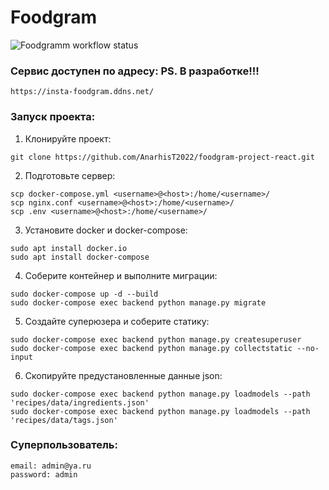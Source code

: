 # Foodgram

![Foodgramm workflow status](https://github.com/AnarhisT2022/foodgram-project-react/actions/workflows/main.yml/badge.svg)

### Сервис доступен по адресу: PS. В разработке!!!
```
https://insta-foodgram.ddns.net/
```
### Запуск проекта:
1. Клонируйте проект:
```
git clone https://github.com/AnarhisT2022/foodgram-project-react.git
```
2. Подготовьте сервер:
```
scp docker-compose.yml <username>@<host>:/home/<username>/
scp nginx.conf <username>@<host>:/home/<username>/
scp .env <username>@<host>:/home/<username>/
```
3. Установите docker и docker-compose:
```
sudo apt install docker.io 
sudo apt install docker-compose
```
4. Соберите контейнер и выполните миграции:
```
sudo docker-compose up -d --build
sudo docker-compose exec backend python manage.py migrate
```
5. Создайте суперюзера и соберите статику:
```
sudo docker-compose exec backend python manage.py createsuperuser
sudo docker-compose exec backend python manage.py collectstatic --no-input
```
6. Скопируйте предустановленные данные json:
```
sudo docker-compose exec backend python manage.py loadmodels --path 'recipes/data/ingredients.json'
sudo docker-compose exec backend python manage.py loadmodels --path 'recipes/data/tags.json'
```
### Суперпользователь:
```
email: admin@ya.ru
password: admin
```
